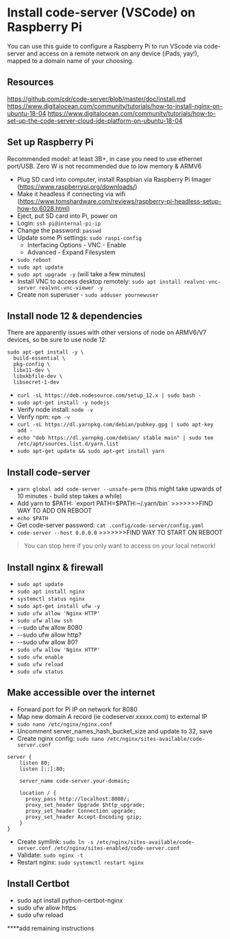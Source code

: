 # Install code-server (VSCode) on Raspberry Pi

You can use this guide to configure a Raspberry Pi to run VScode via code-server and access on a remote network on any device (iPads, yay!), mapped to a domain name of your choosing. 

## Resources
https://github.com/cdr/code-server/blob/master/doc/install.md
https://www.digitalocean.com/community/tutorials/how-to-install-nginx-on-ubuntu-18-04
https://www.digitalocean.com/community/tutorials/how-to-set-up-the-code-server-cloud-ide-platform-on-ubuntu-18-04

## Set up Raspberry Pi
Recommended model: at least 3B+, in case you need to use ethernet port/USB. Zero W is not recommended due to low memory & ARMV6

* Plug SD card into computer, install Raspbian via Raspberry Pi Imager (https://www.raspberrypi.org/downloads/)
* Make it headless if connecting via wifi (https://www.tomshardware.com/reviews/raspberry-pi-headless-setup-how-to,6028.html)
* Eject, put SD card into Pi, power on
* Login: `ssh pi@internal-pi-ip`
* Change the password: `passwd`
* Update some Pi settings: `sudo raspi-config`
  * Interfacing Options - VNC - Enable
  * Advanced - Expand Filesystem 
* `sudo reboot`
* `sudo apt update`
* `sudo apt upgrade -y`  (will take a few minutes)
* Install VNC to access desktop remotely: `sudo apt install realvnc-vnc-server realvnc-vnc-viewer -y`
* Create non superuser - `sudo adduser yournewuser`

## Install node 12 & dependencies
There are apparently issues with other versions of node on ARMV6/V7 devices, so be sure to use node 12:
```
sudo apt-get install -y \
  build-essential \
  pkg-config \
  libx11-dev \
  libxkbfile-dev \
  libsecret-1-dev
```
* `curl -sL https://deb.nodesource.com/setup_12.x | sudo bash -`
* `sudo apt-get install -y nodejs`
* Verify node install: `node -v`
* Verify npm: `npm -v`
* `curl -sL https://dl.yarnpkg.com/debian/pubkey.gpg | sudo apt-key add -`
* `echo "deb https://dl.yarnpkg.com/debian/ stable main" | sudo tee /etc/apt/sources.list.d/yarn.list`
* `sudo apt-get update && sudo apt-get install yarn`

## Install code-server
* `yarn global add code-server --unsafe-perm` (this might take upwards of 10 minutes - build step takes a while)
* Add yarn to $PATH: `export PATH=$PATH:~/.yarn/bin`  >>>>>>>FIND WAY TO ADD ON REBOOT
* `echo $PATH`
* Get code-server password: `cat .config/code-server/config.yaml`
* `code-server --host 0.0.0.0`    >>>>>>>FIND WAY TO START ON REBOOT
> You can stop here if you only want to access on your local network!

## Install nginx & firewall
* `sudo apt update`
* `sudo apt install nginx`
* `systemctl status nginx`
* `sudo apt-get install ufw -y`
* `sudo ufw allow 'Nginx HTTP'`
* `sudo ufw allow ssh`
* --sudo ufw allow 8080
* --sudo ufw allow http?
* --sudo ufw allow 80?
* `sudo ufw allow 'Nginx HTTP'`
* `sudo ufw enable`
* `sudo ufw reload`
* `sudo ufw status`

## Make accessible over the internet
* Forward port for Pi IP on network for 8080
* Map new domain A record (ie codeserver.xxxxx.com) to external IP
* `sudo nano /etc/nginx/nginx.conf`
* Uncomment server_names_hash_bucket_size and update to 32, save
* Create nginx config: `sudo nano /etc/nginx/sites-available/code-server.conf`
```
server {
    listen 80;
    listen [::]:80;

    server_name code-server.your-domain;

    location / {
      proxy_pass http://localhost:8080/;
      proxy_set_header Upgrade $http_upgrade;
      proxy_set_header Connection upgrade;
      proxy_set_header Accept-Encoding gzip;
    }
}
```
* Create symlink: `sudo ln -s /etc/nginx/sites-available/code-server.conf /etc/nginx/sites-enabled/code-server.conf`
* Validate: `sudo nginx -t`
* Restart nginx: `sudo systemctl restart nginx`

## Install Certbot
* sudo apt install python-certbot-nginx
* sudo ufw allow https
* sudo ufw reload

****add remaining instructions

